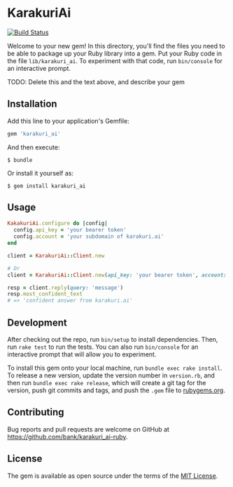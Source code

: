 # KarakuriAi
[![Build Status](https://travis-ci.org/bank/karakuri_ai-ruby.svg?branch=master)](https://travis-ci.org/bank/karakuri_ai-ruby)

Welcome to your new gem! In this directory, you'll find the files you need to be able to package up your Ruby library into a gem. Put your Ruby code in the file `lib/karakuri_ai`. To experiment with that code, run `bin/console` for an interactive prompt.

TODO: Delete this and the text above, and describe your gem

## Installation

Add this line to your application's Gemfile:

```ruby
gem 'karakuri_ai'
```

And then execute:

    $ bundle

Or install it yourself as:

    $ gem install karakuri_ai

## Usage

```ruby
KakakuriAi.configure do |config|
  config.api_key = 'your bearer token'
  config.account = 'your subdomain of karakuri.ai'
end

client = KarakuriAi::Client.new

# Or
client = KarakuriAi::Client.new(api_key: 'your bearer token', account: 'your subdomain of karakuri.ai')

resp = client.reply(query: 'message')
resp.most_confident_text
# => 'confident answer from karakuri.ai'
```

## Development

After checking out the repo, run `bin/setup` to install dependencies. Then, run `rake test` to run the tests. You can also run `bin/console` for an interactive prompt that will allow you to experiment.

To install this gem onto your local machine, run `bundle exec rake install`. To release a new version, update the version number in `version.rb`, and then run `bundle exec rake release`, which will create a git tag for the version, push git commits and tags, and push the `.gem` file to [rubygems.org](https://rubygems.org).

## Contributing

Bug reports and pull requests are welcome on GitHub at https://github.com/bank/karakuri_ai-ruby.

## License

The gem is available as open source under the terms of the [MIT License](https://opensource.org/licenses/MIT).
